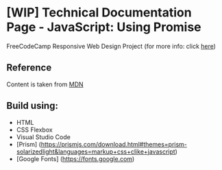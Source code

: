 # [WIP] Technical Documentation Page - JavaScript: Using Promise 
FreeCodeCamp Responsive Web Design Project (for more info: click [here](https://www.freecodecamp.org/learn/responsive-web-design/responsive-web-design-projects/build-a-technical-documentation-page))

## Reference
Content is taken from [MDN](https://developer.mozilla.org/en-US/docs/Web/JavaScript/Guide/Using_promises)

## Build using: 
- HTML
- CSS Flexbox
- Visual Studio Code
- [Prism] (https://prismjs.com/download.html#themes=prism-solarizedlight&languages=markup+css+clike+javascript)
- [Google Fonts] (https://fonts.google.com)
